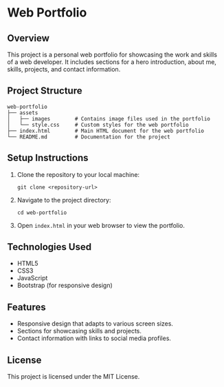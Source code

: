 # Web Portfolio

## Overview
This project is a personal web portfolio for showcasing the work and skills of a web developer. It includes sections for a hero introduction, about me, skills, projects, and contact information.

## Project Structure
```
web-portfolio
├── assets
│   ├── images        # Contains image files used in the portfolio
│   └── style.css     # Custom styles for the web portfolio
├── index.html        # Main HTML document for the web portfolio
└── README.md         # Documentation for the project
```

## Setup Instructions
1. Clone the repository to your local machine:
   ```
   git clone <repository-url>
   ```
2. Navigate to the project directory:
   ```
   cd web-portfolio
   ```
3. Open `index.html` in your web browser to view the portfolio.

## Technologies Used
- HTML5
- CSS3
- JavaScript
- Bootstrap (for responsive design)

## Features
- Responsive design that adapts to various screen sizes.
- Sections for showcasing skills and projects.
- Contact information with links to social media profiles.

## License
This project is licensed under the MIT License.